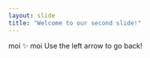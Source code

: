 ```yaml
---
layout: slide
title: "Welcome to our second slide!"
---
```

moi ✨ moi
Use the left arrow to go back!